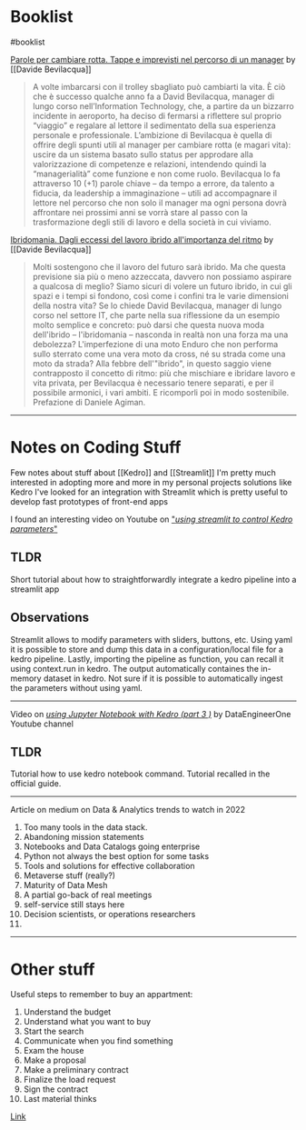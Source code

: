 # Booklist

#booklist 

[Parole per cambiare rotta. Tappe e imprevisti nel percorso di un manager](https://www.amazon.it/Parole-cambiare-imprevisti-percorso-manager/dp/8868963663/ref=sr_1_1?keywords=david%20bevilacqua&qid=1647590704&sprefix=david%20bevil%2Caps%2C71&sr=8-1&utm_source=pocket_mylist) by [[Davide Bevilacqua]]

> A volte imbarcarsi con il trolley sbagliato può cambiarti la vita. È ciò che è successo qualche anno fa a David Bevilacqua, manager di lungo corso nell’Information Technology, che, a partire da un bizzarro incidente in aeroporto, ha deciso di fermarsi a riflettere sul proprio “viaggio” e regalare al lettore il sedimentato della sua esperienza personale e professionale. L’ambizione di Bevilacqua è quella di offrire degli spunti utili al manager per cambiare rotta (e magari vita): uscire da un sistema basato sullo status per approdare alla valorizzazione di competenze e relazioni, intendendo quindi la “managerialità” come funzione e non come ruolo. Bevilacqua lo fa attraverso 10 (+1) parole chiave – da tempo a errore, da talento a fiducia, da leadership a immaginazione – utili ad accompagnare il lettore nel percorso che non solo il manager ma ogni persona dovrà affrontare nei prossimi anni se vorrà stare al passo con la trasformazione degli stili di lavoro e della società in cui viviamo.

[Ibridomania. Dagli eccessi del lavoro ibrido all'importanza del ritmo](https://www.amazon.it/Ibridomania-eccessi-lavoro-ibrido-allimportanza/dp/8868964392?utm_source=pocket_mylist) by [[Davide Bevilacqua]]

> Molti sostengono che il lavoro del futuro sarà ibrido. Ma che questa previsione sia più o meno azzeccata, davvero non possiamo aspirare a qualcosa di meglio? Siamo sicuri di volere un futuro ibrido, in cui gli spazi e i tempi si fondono, così come i confini tra le varie dimensioni della nostra vita? Se lo chiede David Bevilacqua, manager di lungo corso nel settore IT, che parte nella sua riflessione da un esempio molto semplice e concreto: può darsi che questa nuova moda dell'ibrido – l'ibridomania – nasconda in realtà non una forza ma una debolezza? L'imperfezione di una moto Enduro che non performa sullo sterrato come una vera moto da cross, né su strada come una moto da strada? Alla febbre dell'"ibrido", in questo saggio viene contrapposto il concetto di ritmo: più che mischiare e ibridare lavoro e vita privata, per Bevilacqua è necessario tenere separati, e per il possibile armonici, i vari ambiti. E ricomporli poi in modo sostenibile. Prefazione di Daniele Agiman.

--- 
# Notes on Coding Stuff

Few notes about stuff about [[Kedro]] and [[Streamlit]]
I'm pretty much interested in adopting more and more in my personal projects solutions like Kedro
I've looked for an integration with Streamlit which is pretty useful to develop fast prototypes of front-end apps

I found an interesting video on Youtube on ["*using streamlit to control Kedro parameters*"](https://www.youtube.com/watch?v=fYkVtzXUEBE) 
## TLDR
Short tutorial about how to straightforwardly integrate a kedro pipeline into a streamlit app
## Observations
Streamlit allows to modify parameters with sliders, buttons, etc.
Using yaml it is possible to store and dump this data in a configuration/local file for a kedro pipeline. Lastly, importing the pipeline as function, you can recall it using context.run in kedro. The output automatically containes the in-memory dataset in kedro. 
Not sure if it is possible to automatically ingest the parameters without using yaml.

---

Video on [*using Jupyter Notebook with Kedro (part 3 )*](https://www.youtube.com/watch?v=3m8r1hh7ZB4) by DataEngineerOne Youtube channel

## TLDR
Tutorial how to use kedro notebook command. Tutorial recalled in the official guide. 

---

Article on medium on Data & Analytics trends to watch in 2022
1. Too many tools in the data stack.
2. Abandoning mission statements
3. Notebooks and Data Catalogs going enterprise
4. Python not always the best option for some tasks
5. Tools and solutions for effective collaboration
6. Metaverse stuff (really?)
7. Maturity of Data Mesh
8. A partial go-back of real meetings
9. self-service still stays here
10. Decision scientists, or operations researchers
11. 
---

# Other stuff

Useful steps to remember to buy an appartment:
1. Understand the budget
2. Understand what you want to buy
3. Start the search
4. Communicate when you find something
5. Exam the house
6. Make a proposal
7. Make a preliminary contract
8. Finalize the load request
9. Sign the contract
10. Last material thinks

[Link](https://www.intesasanpaolo.com/it/persone-e-famiglie/bisogni/famiglia/andare-a-vivere-insieme/comprare-casa-insieme.html?utm_source=pocket_mylist)

